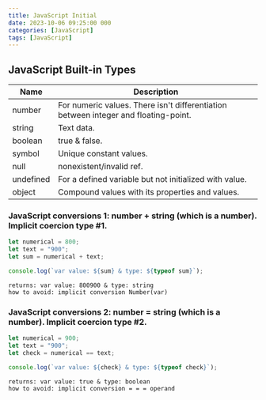 ```yaml
---
title: JavaScript Initial
date: 2023-10-06 09:25:00 000
categories: [JavaScript]
tags: [JavaScript]
---
```


## JavaScript Built-in Types

| Name | Description |
|-------|--------|
| number | For numeric values. There isn't differentiation between integer and floating-point. |
| string | Text data. |
| boolean | true & false. |
| symbol | Unique constant values. |
| null | nonexistent/invalid ref. |
| undefined | For a defined variable but not initialized with value. |
| object | Compound values with its properties and values. |

### JavaScript conversions 1: number + string (which is a number). Implicit coercion type #1.

```JavaScript
let numerical = 800;
let text = "900";
let sum = numerical + text;

console.log(`var value: ${sum} & type: ${typeof sum}`);
```
```
returns: var value: 800900 & type: string
how to avoid: implicit conversion Number(var)
```

### JavaScript conversions 2: number = string (which is a number). Implicit coercion type #2.

```JavaScript
let numerical = 900;
let text = "900";
let check = numerical == text;

console.log(`var value: ${check} & type: ${typeof check}`);
```
```
returns: var value: true & type: boolean
how to avoid: implicit conversion = = = operand
```
